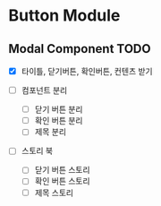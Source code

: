 # Button Module

## Modal Component TODO

- [x] 타이틀, 닫기버튼, 확인버튼, 컨텐츠 받기
- [ ] 컴포넌트 분리

  - [ ] 닫기 버튼 분리
  - [ ] 확인 버튼 분리
  - [ ] 제목 분리

- [ ] 스토리 북
  - [ ] 닫기 버튼 스토리
  - [ ] 확인 버튼 스토리
  - [ ] 제목 스토리

